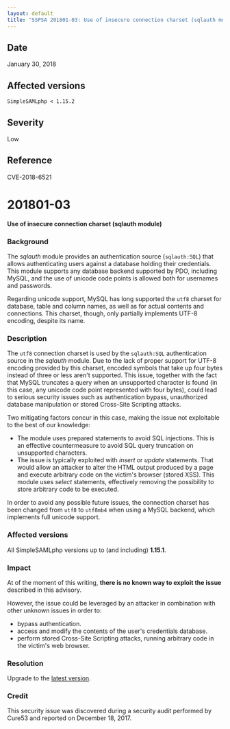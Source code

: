 ```yaml
---
layout: default
title: "SSPSA 201801-03: Use of insecure connection charset (sqlauth module)"
---
```


<aside><div class="sidebar-warning right">
<h2>Date</h2>
January 30, 2018
<h2>Affected versions</h2>
<code>SimpleSAMLphp < 1.15.2</code>
<h2>Severity</h2>
Low
<h2>Reference</h2>
CVE-2018-6521
</div></aside>

# 201801-03

**Use of insecure connection charset (sqlauth module)**

### Background

The _sqlauth_ module provides an authentication source (`sqlauth:SQL`) that allows authenticating users against a
database holding their credentials. This module supports any database backend supported by PDO, including MySQL, and
the use of unicode code points is allowed both for usernames and passwords.

Regarding unicode support, MySQL has long supported the `utf8` charset for database, table and column names, as well as
for actual contents and connections. This charset, though, only partially implements UTF-8 encoding, despite its
name.

### Description

The `utf8` connection charset is used by the `sqlauth:SQL` authentication source in the _sqlauth_ module. Due to the
lack of proper support for UTF-8 encoding provided by this charset, encoded symbols that take up four bytes instead of
three or less aren't supported. This issue, together with the fact that MySQL truncates a query when an unsupported
character is found (in this case, any unicode code point represented with four bytes), could lead to serious security
issues such as authentication bypass, unauthorized database manipulation or stored Cross-Site Scripting attacks.

Two mitigating factors concur in this case, making the issue not exploitable to the best of our knowledge:

* The module uses prepared statements to avoid SQL injections. This is an effective countermeasure to avoid SQL query
truncation on unsupported characters.
* The issue is typically exploited with _insert_ or _update_ statements. That would allow an attacker to alter the
HTML output produced by a page and execute arbitrary code on the victim's browser (stored XSS). This module uses
_select_ statements, effectively removing the possibility to store arbitrary code to be executed.

In order to avoid any possible future issues, the connection charset has been changed from `utf8` to `utf8mb4` when
using a MySQL backend, which implements full unicode support.

### Affected versions

All SimpleSAMLphp versions up to (and including) **1.15.1**.

### Impact

At of the moment of this writing, **there is no known way to exploit the issue** described in this advisory.

However, the issue could be leveraged by an attacker in combination with other unknown issues in order to:

* bypass authentication.
* access and modify the contents of the user's credentials database.
* perform stored Cross-Site Scripting attacks, running arbitrary code in the victim's web browser.

### Resolution

Upgrade to the [latest version](/download).

### Credit

This security issue was discovered during a security audit performed by Cure53 and reported on December 18, 2017.
